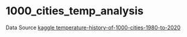 # 1000_cities_temp_analysis

Data Source [kaggle temperature-history-of-1000-cities-1980-to-2020](https://www.kaggle.com/hansukyang/temperature-history-of-1000-cities-1980-to-2020)
